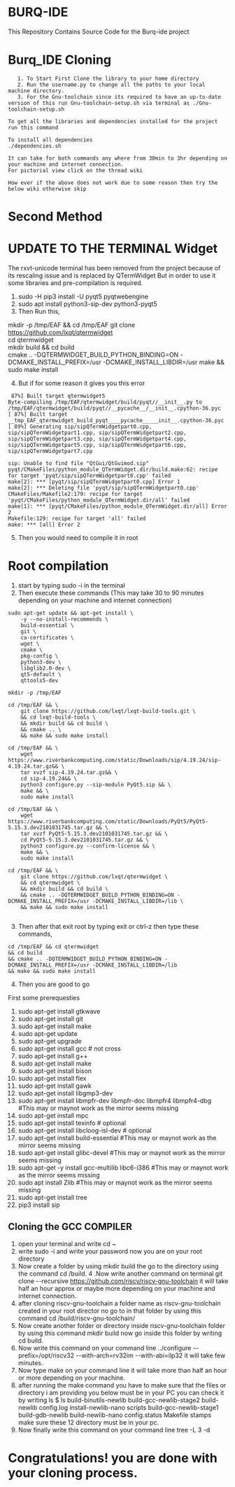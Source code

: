 # BURQ-IDE
This Repository Contains Source Code for the Burq-ide project 


# Burq_IDE Cloning 
    
~~~
   1. To Start First Clone the library to your home directory
   2. Run the username.py to change all the paths to your local machine directory.
   3. For the Gnu-toolchain since its required to have an up-to-date version of this run Gnu-toolchain-setup.sh via terminal as ./Gnu-toolchain-setup.sh

To get all the libraries and dependencies installed for the project run this command
~~~
~~~
To install all dependencies
./dependencies.sh
~~~
~~~
It can take for both commands any where from 30min to 3hr depending on your machine and internet connection.
For pictorial view click on the thread wiki

How ever if the above does not work due to some reason then try the below wiki otherwise skip 
~~~

# Second Method


# UPDATE TO THE TERMINAL Widget
The rxvt-unicode terminal has been removed from the project because of its rescaling issue and is replaced by QTermWidget
But in order to use it some libraries and pre-compilation is required.
1. sudo -H pip3 install -U pyqt5 pyqtwebengine
2. sudo apt install python3-sip-dev python3-pyqt5
3. Then Run this,

mkdir -p /tmp/EAF && cd /tmp/EAF
git clone https://github.com/lxqt/qtermwidget  
cd qtermwidget  
mkdir build && cd build  
cmake .. -DQTERMWIDGET_BUILD_PYTHON_BINDING=ON -DCMAKE_INSTALL_PREFIX=/usr -DCMAKE_INSTALL_LIBDIR=/usr
make && sudo make install

4. But if for some reason it gives you this error
~~~
 87%] Built target qtermwidget5
Byte-compiling /tmp/EAF/qtermwidget/build/pyqt//__init__.py to /tmp/EAF/qtermwidget/build/pyqt//__pycache__/__init__.cpython-36.pyc
[ 87%] Built target __tmp_EAF_qtermwidget_build_pyqt____pycache_____init__.cpython-36.pyc
[ 89%] Generating sip/sipQTermWidgetpart0.cpp, sip/sipQTermWidgetpart1.cpp, sip/sipQTermWidgetpart2.cpp, sip/sipQTermWidgetpart3.cpp, sip/sipQTermWidgetpart4.cpp, sip/sipQTermWidgetpart5.cpp, sip/sipQTermWidgetpart6.cpp, sip/sipQTermWidgetpart7.cpp

sip: Unable to find file "QtGui/QtGuimod.sip"
pyqt/CMakeFiles/python_module_QTermWidget.dir/build.make:62: recipe for target 'pyqt/sip/sipQTermWidgetpart0.cpp' failed
make[2]: *** [pyqt/sip/sipQTermWidgetpart0.cpp] Error 1
make[2]: *** Deleting file 'pyqt/sip/sipQTermWidgetpart0.cpp'
CMakeFiles/Makefile2:179: recipe for target 'pyqt/CMakeFiles/python_module_QTermWidget.dir/all' failed
make[1]: *** [pyqt/CMakeFiles/python_module_QTermWidget.dir/all] Error 2
Makefile:129: recipe for target 'all' failed
make: *** [all] Error 2
~~~
5. Then you would need to compile it in root
# Root compilation
1. start by typing sudo -i in the terminal
2. Then execute these commands (This may take 30 to 90 minutes depending on your machine and internet connection)
~~~
sudo apt-get update && apt-get install \
    -y --no-install-recommends \
    build-essential \
    git \
    ca-certificates \
    wget \
    cmake \
    pkg-config \
    python3-dev \
    libglib2.0-dev \
    qt5-default \
    qttools5-dev

mkdir -p /tmp/EAF

cd /tmp/EAF && \
    git clone https://github.com/lxqt/lxqt-build-tools.git \
    && cd lxqt-build-tools \
    && mkdir build && cd build \
    && cmake .. \
    && make && sudo make install

cd /tmp/EAF && \
    wget https://www.riverbankcomputing.com/static/Downloads/sip/4.19.24/sip-4.19.24.tar.gz&& \
    tar xvzf sip-4.19.24.tar.gz&& \
    cd sip-4.19.24&& \
    python3 configure.py --sip-module PyQt5.sip && \
    make && \
    sudo make install

cd /tmp/EAF && \
    wget https://www.riverbankcomputing.com/static/Downloads/PyQt5/PyQt5-5.15.3.dev2101031745.tar.gz && \
    tar xvzf PyQt5-5.15.3.dev2101031745.tar.gz && \
    cd PyQt5-5.15.3.dev2101031745.tar.gz && \
    python3 configure.py --confirm-license && \
    make && \
    sudo make install

cd /tmp/EAF && \
    git clone https://github.com/lxqt/qtermwidget \
    && cd qtermwidget \
    && mkdir build && cd build \
    && cmake .. -DQTERMWIDGET_BUILD_PYTHON_BINDING=ON -DCMAKE_INSTALL_PREFIX=/usr -DCMAKE_INSTALL_LIBDIR=/lib \
    && make && sudo make install
    
~~~
3. Then after that exit root by typing exit or ctrl-z then type these commands,
~~~
cd /tmp/EAF && cd qtermwidget      
&& cd build     
&& cmake .. -DQTERMWIDGET_BUILD_PYTHON_BINDING=ON -DCMAKE_INSTALL_PREFIX=/usr -DCMAKE_INSTALL_LIBDIR=/lib     
&& make && sudo make install
~~~
4. Then you are good to go 

First some prerequesties
1. sudo apt-get install gtkwave
2. sudo apt-get install git
3. sudo apt-get install make
4. sudo apt-get update
5. sudo apt-get upgrade
6. sudo apt-get install gcc # not cross
7. sudo apt-get install g++
8. sudo apt-get install make
9. sudo apt-get install bison
10. sudo apt-get install flex
11. sudo apt-get install gawk
12. sudo apt-get install libgmp3-dev
13. sudo apt-get install libmpfr-dev libmpfr-doc libmpfr4 libmpfr4-dbg #This may or maynot work as the mirror seems missing
14. sudo apt-get install mpc
15. sudo apt-get install texinfo # optional
16. sudo apt-get install libcloog-isl-dev # optional
17. sudo apt-get install build-essential      #This may or maynot work as the mirror seems missing
18. sudo apt-get install glibc-devel        #This may or maynot work as the mirror seems missing
19. sudo apt-get -y install gcc-multilib libc6-i386       #This may or maynot work as the mirror seems missing
20. sudo apt install Zlib             #This may or maynot work as the mirror seems missing
21. sudo apt-get install tree
22. pip3 install sip


## Cloning the GCC COMPILER

1. open your terminal and write cd ~
2. write sudo -i and write your password now you are on your root directory
3. Now create a folder by using mkdir build the go to the directory using the command cd /build.
4 .Now write another command on terminal git clone --recursive https://github.com/riscv/riscv-gnu-toolchain it will take half an hour approx or maybe more depending on your machine and internet connection.
5. after cloning riscv-gnu-toolchain a folder name as riscv-gnu-toolchain created in your root director no go to in that folder by using this command cd /build/riscv-gnu-toolchain/
6. Now create another folder or directory inside riscv-gnu-toolchain folder by using this command mkdir build now go inside this folder by writing cd build.
7. Now write this command on your command line ../configure --prefix=/opt/riscv32 --with-arch=rv32im --with-abi=ilp32 it will take few minutes.
8. Now type make on your command line it will take more than half an hour or more depending on your machine.
9. after running the make command you have to make sure that the files or directory i am providing you below must be in your PC you can check it by writing ls $ ls build-binutils-newlib build-gcc-newlib-stage2 build-newlib config.log install-newlib-nano scripts build-gcc-newlib-stage1 build-gdb-newlib build-newlib-nano config.status Makefile stamps make sure these 12 directory must be in your pc.
10. Now finally write this command on your command line tree -L 3 -d

# Congratulations! you are done with your cloning process.


   
